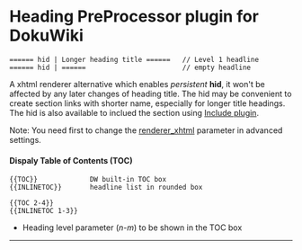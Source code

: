 # Heading PreProcessor plugin for DokuWiki


    ====== hid | Longer heading title ======   // Level 1 headline
    ====== hid | ======                        // empty headline

A xhtml renderer alternative which enables *persistent* **hid**, it won't be affected by any later changes of heading title. The hid may be convenient to create section links with shorter name, especially for longer title headings. The hid is also available to inclued the section using [Include plugin](https://www.dokuwiki.org/plugin:include).

Note: You need first to change the [renderer_xhtml](https://www.dokuwiki.org/config:renderer_xhtml) parameter in advanced settings.


#### Dispaly Table of Contents (TOC)

    {{TOC}}             DW built-in TOC box
    {{INLINETOC}}       headline list in rounded box
    
    {{TOC 2-4}}
    {{INLINETOC 1-3}}

* Heading level parameter (*n-m*) to be shown in the TOC box

----

